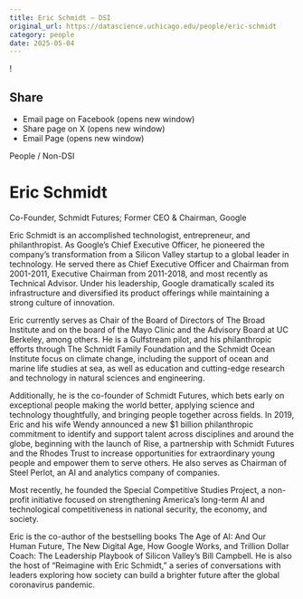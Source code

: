 ```yaml
---
title: Eric Schmidt – DSI
original_url: https://datascience.uchicago.edu/people/eric-schmidt
category: people
date: 2025-05-04
---
```


<!-- Table-like structure detected -->

!

## Share

* Email page on Facebook (opens new window)
* Share page on X (opens new window)
* Email Page (opens new window)

<!-- Table-like structure detected -->

People / Non-DSI

# Eric Schmidt

Co-Founder, Schmidt Futures; Former CEO & Chairman, Google

Eric Schmidt is an accomplished technologist, entrepreneur, and philanthropist. As Google’s Chief Executive Officer, he pioneered the company’s transformation from a Silicon Valley startup to a global leader in technology. He served there as Chief Executive Officer and Chairman from 2001-2011, Executive Chairman from 2011-2018, and most recently as Technical Advisor. Under his leadership, Google dramatically scaled its infrastructure and diversified its product offerings while maintaining a strong culture of innovation.

Eric currently serves as Chair of the Board of Directors of The Broad Institute and on the board of the Mayo Clinic and the Advisory Board at UC Berkeley, among others. He is a Gulfstream pilot, and his philanthropic efforts through The Schmidt Family Foundation and the Schmidt Ocean Institute focus on climate change, including the support of ocean and marine life studies at sea, as well as education and cutting-edge research and technology in natural sciences and engineering.

Additionally, he is the co-founder of Schmidt Futures, which bets early on exceptional people making the world better, applying science and technology thoughtfully, and bringing people together across fields. In 2019, Eric and his wife Wendy announced a new $1 billion philanthropic commitment to identify and support talent across disciplines and around the globe, beginning with the launch of Rise, a partnership with Schmidt Futures and the Rhodes Trust to increase opportunities for extraordinary young people and empower them to serve others. He also serves as Chairman of Steel Perlot, an AI and analytics company of companies.

Most recently, he founded the Special Competitive Studies Project, a non-profit initiative focused on strengthening America’s long-term AI and technological competitiveness in national security, the economy, and society.

Eric is the co-author of the bestselling books The Age of AI: And Our Human Future, The New Digital Age, How Google Works, and Trillion Dollar Coach: The Leadership Playbook of Silicon Valley’s Bill Campbell. He is also the host of “Reimagine with Eric Schmidt,” a series of conversations with leaders exploring how society can build a brighter future after the global coronavirus pandemic.